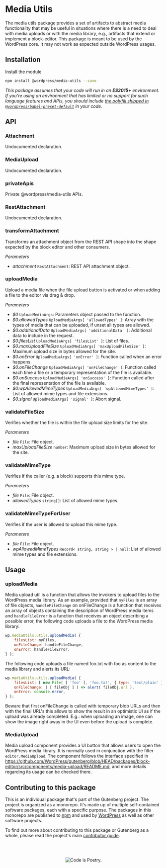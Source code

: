 # Media Utils

The media utils package provides a set of artifacts to abstract media functionality that may be useful in situations where there is a need to deal with media uploads or with the media library, e.g., artifacts that extend or implement a block-editor.
This package is meant to be used by the WordPress core. It may not work as expected outside WordPress usages.

## Installation

Install the module

```bash
npm install @wordpress/media-utils --save
```

_This package assumes that your code will run in an **ES2015+** environment. If you're using an environment that has limited or no support for such language features and APIs, you should include [the polyfill shipped in `@wordpress/babel-preset-default`](https://github.com/WordPress/gutenberg/tree/HEAD/packages/babel-preset-default#polyfill) in your code._

## API

<!-- START TOKEN(Autogenerated API docs) -->

### Attachment

Undocumented declaration.

### MediaUpload

Undocumented declaration.

### privateApis

Private @wordpress/media-utils APIs.

### RestAttachment

Undocumented declaration.

### transformAttachment

Transforms an attachment object from the REST API shape into the shape expected by the block editor and other consumers.

_Parameters_

-   _attachment_ `RestAttachment`: REST API attachment object.

### uploadMedia

Upload a media file when the file upload button is activated or when adding a file to the editor via drag & drop.

_Parameters_

-   _$0_ `UploadMediaArgs`: Parameters object passed to the function.
-   _$0.allowedTypes_ `UploadMediaArgs[ 'allowedTypes' ]`: Array with the types of media that can be uploaded, if unset all types are allowed.
-   _$0.additionalData_ `UploadMediaArgs[ 'additionalData' ]`: Additional data to include in the request.
-   _$0.filesList_ `UploadMediaArgs[ 'filesList' ]`: List of files.
-   _$0.maxUploadFileSize_ `UploadMediaArgs[ 'maxUploadFileSize' ]`: Maximum upload size in bytes allowed for the site.
-   _$0.onError_ `UploadMediaArgs[ 'onError' ]`: Function called when an error happens.
-   _$0.onFileChange_ `UploadMediaArgs[ 'onFileChange' ]`: Function called each time a file or a temporary representation of the file is available.
-   _$0.onSuccess_ `UploadMediaArgs[ 'onSuccess' ]`: Function called after the final representation of the file is available.
-   _$0.wpAllowedMimeTypes_ `UploadMediaArgs[ 'wpAllowedMimeTypes' ]`: List of allowed mime types and file extensions.
-   _$0.signal_ `UploadMediaArgs[ 'signal' ]`: Abort signal.

### validateFileSize

Verifies whether the file is within the file upload size limits for the site.

_Parameters_

-   _file_ `File`: File object.
-   _maxUploadFileSize_ `number`: Maximum upload size in bytes allowed for the site.

### validateMimeType

Verifies if the caller (e.g. a block) supports this mime type.

_Parameters_

-   _file_ `File`: File object.
-   _allowedTypes_ `string[]`: List of allowed mime types.

### validateMimeTypeForUser

Verifies if the user is allowed to upload this mime type.

_Parameters_

-   _file_ `File`: File object.
-   _wpAllowedMimeTypes_ `Record< string, string > | null`: List of allowed mime types and file extensions.

<!-- END TOKEN(Autogenerated API docs) -->

## Usage

### uploadMedia

Media upload util is a function that allows the invokers to upload files to the WordPress media library.
As an example, provided that `myFiles` is an array of file objects, `handleFileChange` on onFileChange is a function that receives an array of objects containing the description of WordPress media items and `handleFileError` is a function that receives an object describing a possible error, the following code uploads a file to the WordPress media library:

```js
wp.mediaUtils.utils.uploadMedia( {
	filesList: myFiles,
	onFileChange: handleFileChange,
	onError: handleFileError,
} );
```

The following code uploads a file named foo.txt with foo as content to the media library and alerts its URL:

```js
wp.mediaUtils.utils.uploadMedia( {
	filesList: [ new File( [ 'foo' ], 'foo.txt', { type: 'text/plain' } ) ],
	onFileChange: ( [ fileObj ] ) => alert( fileObj.url ),
	onError: console.error,
} );
```

Beware that first onFileChange is called with temporary blob URLs and then with the final URL's this allows to show the result in an optimistic UI as if the upload was already completed. E.g.: when uploading an image, one can show the image right away in the UI even before the upload is complete.

### MediaUpload

Media upload component provides a UI button that allows users to open the WordPress media library. It is normally used in conjunction with the filter `editor.MediaUpload`.
The component follows the interface specified in <https://github.com/WordPress/gutenberg/blob/HEAD/packages/block-editor/src/components/media-upload/README.md>, and more details regarding its usage can be checked there.

## Contributing to this package

This is an individual package that's part of the Gutenberg project. The project is organized as a monorepo. It's made up of multiple self-contained software packages, each with a specific purpose. The packages in this monorepo are published to [npm](https://www.npmjs.com/) and used by [WordPress](https://make.wordpress.org/core/) as well as other software projects.

To find out more about contributing to this package or Gutenberg as a whole, please read the project's main [contributor guide](https://github.com/WordPress/gutenberg/tree/HEAD/CONTRIBUTING.md).

<br /><br /><p align="center"><img src="https://s.w.org/style/images/codeispoetry.png?1" alt="Code is Poetry." /></p>
